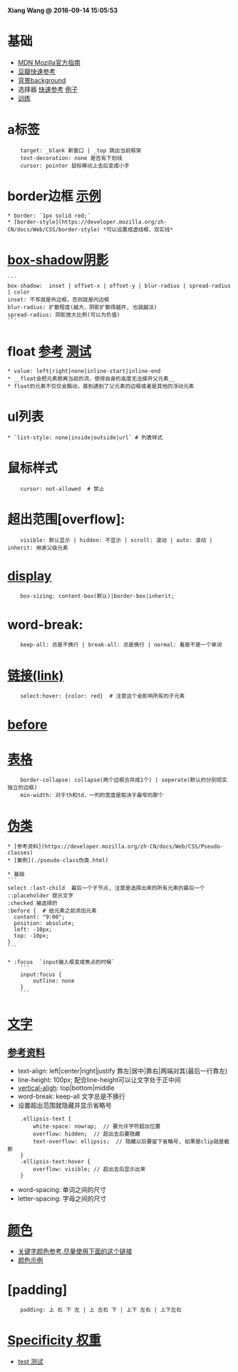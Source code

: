 **Xiang Wang @ 2016-09-14 15:05:53**

# 基础
* [MDN Mozilla官方指南](https://developer.mozilla.org/zh-CN/docs/Web/CSS/Reference)
* [豆瓣快速参考](https://www.douban.com/note/65562130/?type=like)
* [背景background](background背景.md)
* 选择器 [快速参考](./select选择器.md) [例子](./select选择器.html)
* [训练](https://flukeout.github.io/)

# a标签
```
    target: _blank 新窗口 | _top 跳出当前框架
    text-decoration: none 是否有下划线
    cursor: pointer 鼠标移动上去后变成小手
```
# border边框 [示例](./border.html)
    * border: `1px solid red;`
    * [border-style](https://developer.mozilla.org/zh-CN/docs/Web/CSS/border-style) *可以设置成虚线框，双实线*

# [box-shadow阴影](https://developer.mozilla.org/zh-CN/docs/Web/CSS/box-shadow)
    ```
    box-shadow:  inset | offset-x | offset-y | blur-radius | spread-radius | color
    inset: 不写就是外边框，否则就是内边框
    blur-radius: 扩散程度(越大，阴影扩散得越开, 也就越淡)
    spread-radius: 阴影放大比例(可以为负值)
    ```
# float [参考](https://developer.mozilla.org/en-US/docs/Web/CSS/float) [测试](float.html)
    * value: left|right|none|inline-start|inline-end
    * __float会把元素脱离当前的流，使得自身的高度无法撑开父元素__
    * float的元素不仅仅会飘动，直到遇到了父元素的边框或者是其他的浮动元素

# ul列表
    * `list-style: none|inside|outside|url` # 列表样式 

# 鼠标样式

```
    cursor: not-allowed  # 禁止
```
# 超出范围[overflow]:

```
    visible: 默认显示 | hidden: 不显示 | scroll: 滚动 | auto: 滚动 | inherit: 继承父级元素
```
# [display](./display.html)

```
    box-sizing: content-box(默认)|border-box|inherit;
```

# word-break:

```
    keep-all: 总是不换行 | break-all: 总是换行 | normal: 看是不是一个单词
```

# [链接(link)](./link.html)

```
    select:hover: {color: red}  # 注意这个会影响所有的子元素
```

# [before](./before伪类.html)

# [表格](./table.html)

```
    border-collapse: collapse(两个边框合并成1个) | seperate(默认的分别现实独立的边框)
    min-width: 对于th和td，一列的宽度是取决于最窄的那个
```

# [伪类]()
    * [参考资料](https://developer.mozilla.org/zh-CN/docs/Web/CSS/Pseudo-classes)
    * [案例](./pseudo-class伪类.html)

    * 基础
    ```
    select :last-child  最后一个子节点, 注意是选择出来的所有元素的最后一个
    ::placeholder 提示文字
    :checked 被选择的
    :before {  # 给元素之前添加元素
      content: "9:00";
      position: absolute;
      left: -10px;
      top: -10px;
    }
    ```

    * :focus  `input输入框变成焦点的时候`
        ```
        input:focus {
            outline: none
        }
        ```

# [文字](./text.html)
## [参考资料](https://developer.mozilla.org/zh-CN/docs/Web/CSS/text-overflow)
* text-align: left|center|right|justify 靠左|居中|靠右|两端对其(最后一行靠左)
* line-height: 100px; 配合line-height可以让文字处于正中间
* [vertical-aligh](https://developer.mozilla.org/zh-CN/docs/Web/CSS/vertical-align): top|bottom|middle
* word-break: keep-all 文字总是不换行
* 设置超出范围就隐藏并显示省略号
```
    .ellipsis-text {
        white-space: nowrap;  // 要允许字符超出位置
        overflow: hidden;  // 超出去后要隐藏
        text-overflow: ellipsis;  // 隐藏以后要留下省略号, 如果是clip就是截断
    }
    .ellipsis-text:hover {
        overflow: visible; // 超出去后显示出来
    }
```
* word-spacing: 单词之间的尺寸
* letter-spacing: 字母之间的尺寸

# [颜色](./color颜色.html)
* [关键字颜色参考,尽量使用下面的这个链接](https://developer.mozilla.org/en/docs/Web/CSS/color_value#Color_keywords)
* [颜色示例](./color颜色.html)

# [padding]

```
    padding: 上 右 下 左 | 上 左右 下 | 上下 左右 | 上下左右
```

# [Specificity 权重](https://developer.mozilla.org/en-US/docs/Web/CSS/Specificity)
* [test 测试](specificity.html)
